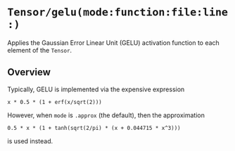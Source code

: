 # ``Tensor/gelu(mode:function:file:line:)``

Applies the Gaussian Error Linear Unit (GELU) activation function to each element of the ``Tensor``.

## Overview

Typically, GELU is implemented via the expensive expression

    x * 0.5 * (1 + erf(x/sqrt(2)))

However, when `mode` is `.approx` (the default), then the approximation
  
    0.5 * x * (1 + tanh(sqrt(2/pi) * (x + 0.044715 * x^3)))

is used instead.
